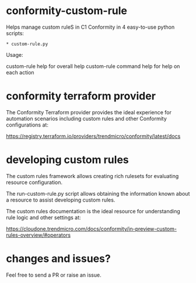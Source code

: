 # conformity-custom-rule

Helps manage custom ruleS in C1 Conformity in 4 easy-to-use python scripts:

    * custom-rule.py

Usage:

custom-rule help for overall help
custom-rule command help for help on each action

# conformity terraform provider

The Conformity Terraform provider provides the ideal experience for automation scenarios including custom rules and other Conformity configurations at:

https://registry.terraform.io/providers/trendmicro/conformity/latest/docs

# developing custom rules

The custom rules framework allows creating rich rulesets for evaluating resource configuration.

The run-custom-rule.py script allows obtaining the information known about a resource to assist developing custom rules.

The custom rules documentation is the ideal resource for understanding rule logic and other settings at:

https://cloudone.trendmicro.com/docs/conformity/in-preview-custom-rules-overview/#operators

# changes and issues?

Feel free to send a PR or raise an issue.
